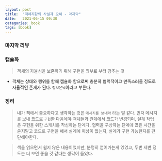 ```yaml
---
layout: post
title:  "객체지향의 사실과 오해 - 마지막"
date:   2021-06-15 09:30
categories: book
tags: [book]
---
```


### 마지막 리뷰

### 캡슐화
> 객체의 자율성을 보존하기 위해 구현을 외부로 부터 감추는 것
- 객체는 상태와 행위를 함께 캡슐화 함으로써 충분히 협력적이고 만족스러울 정도로 자율적인 존재가 된다. `정보은닉`이라고 부른다.

### 정리
> 내가 책에서 중요하다고 생각하는 것은 `메시지를 보내라` 라는 말 같다. 먼저 메시지를 보내 코드로 `구현`한 다음에야 객체들과 관계에서 코드가 변경되며, 설계 작업은 구현을 위한 스케치를 작성하는 단계다. 협력을 구상하는 단계에 많은 시간을 쏟지말고 코드로 구현을 해서 설계에 이상이 없는지, 설계가 구현 가능한지를 판단해야한다.

> 책을 읽으면서 쉽지 않은 내용이었지만, 분명히 얻어가는게 있었고, 두번 세번 정도는 더 보면 좋을 것 같다는 생각이 들었다.